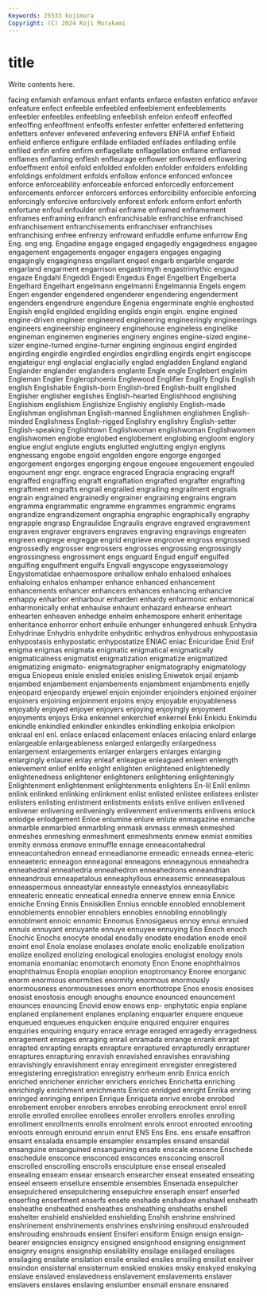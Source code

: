 ```yaml
---
Keywords: 25533 kojimura
Copyright: (C) 2024 Koji Murakami
---
```


# title

Write contents here.



facing enfamish enfamous enfant
enfants enfarce enfasten enfatico enfavor enfeature enfect enfeeble enfeebled enfeeblement
enfeeblements enfeebler enfeebles enfeebling enfeeblish enfelon enfeoff enfeoffed enfeoffing enfeoffment
enfeoffs enfester enfetter enfettered enfettering enfetters enfever enfevered enfevering enfevers
ENFIA enfief Enfield enfield enfierce enfigure enfilade enfiladed enfilades enfilading
enfile enfiled enfin enfire enfirm enflagellate enflagellation enflame enflamed enflames
enflaming enflesh enfleurage enflower enflowered enflowering enfoeffment enfoil enfold enfolded
enfolden enfolder enfolders enfolding enfoldings enfoldment enfolds enfollow enfonce enfonced
enfoncee enforce enforceability enforceable enforced enforcedly enforcement enforcements enforcer enforcers
enforces enforcibility enforcible enforcing enforcingly enforcive enforcively enforest enfork enform
enfort enforth enfortune enfoul enfoulder enfrai enframe enframed enframement enframes
enframing enfranch enfranchisable enfranchise enfranchised enfranchisement enfranchisements enfranchiser enfranchises enfranchising
enfree enfrenzy enfroward enfuddle enfume enfurrow Eng Eng. eng eng.
Engadine engage engaged engagedly engagedness engagee engagement engagements engager engagers
engages engaging engagingly engagingness engallant engaol engarb engarble engarde engarland
engarment engarrison engastrimyth engastrimythic engaud engaze Engdahl Engeddi Engedi Engedus
Engel Engelbert Engelberta Engelhard Engelhart engelmann engelmanni Engelmannia Engels engem
Engen engender engendered engenderer engendering engenderment engenders engendrure engendure Engenia
engerminate enghle enghosted Engiish engild engilded engilding engilds engin engin.
engine engined engine-driven engineer engineered engineering engineeringly engineerings engineers engineership
engineery enginehouse engineless enginelike engineman enginemen engineries enginery engines engine-sized
engine-sizer engine-turned engine-turner engining enginous engird engirded engirding engirdle engirdled
engirdles engirdling engirds engirt engiscope engjateigur engl englacial englacially englad
engladden England england Englander englander englanders englante Engle engle Englebert
engleim Engleman Engler Englerophoenix Englewood Englifier Englify Englis English english
Englishable English-born English-bred English-built englished Englisher englisher englishes English-hearted Englishhood
englishing Englishism englishism Englishize Englishly englishly English-made Englishman englishman English-manned
Englishmen englishmen English-minded Englishness English-rigged Englishry englishry English-setter English-speaking Englishtown
Englishwoman englishwoman Englishwomen englishwomen englobe englobed englobement englobing engloom englory
englue englut englute engluts englutted englutting englyn englyns engnessang engobe
engold engolden engore engorge engorged engorgement engorges engorging engoue engouee
engouement engouled engoument engr engr. engrace engraced Engracia engracing engraff
engraffed engraffing engraft engraftation engrafted engrafter engrafting engraftment engrafts engrail
engrailed engrailing engrailment engrails engrain engrained engrainedly engrainer engraining engrains
engram engramma engrammatic engramme engrammes engrammic engrams engrandize engrandizement engraphia
engraphic engraphically engraphy engrapple engrasp Engraulidae Engraulis engrave engraved engravement
engraven engraver engravers engraves engraving engravings engreaten engreen engrege engregge
engrid engrieve engroove engross engrossed engrossedly engrosser engrossers engrosses engrossing
engrossingly engrossingness engrossment engs enguard Engud engulf engulfed engulfing engulfment
engulfs Engvall engyscope engysseismology Engystomatidae enhaemospore enhallow enhalo enhaloed enhaloes
enhaloing enhalos enhamper enhance enhanced enhancement enhancements enhancer enhancers enhances
enhancing enhancive enhappy enharbor enharbour enharden enhardy enharmonic enharmonical enharmonically
enhat enhaulse enhaunt enhazard enhearse enheart enhearten enheaven enhedge enhelm
enhemospore enherit enheritage enheritance enhorror enhort enhuile enhunger enhungered enhusk
Enhydra Enhydrinae Enhydris enhydrite enhydritic enhydros enhydrous enhypostasia enhypostasis enhypostatic
enhypostatize ENIAC eniac Enicuridae Enid Enif enigma enigmas enigmata enigmatic
enigmatical enigmatically enigmaticalness enigmatist enigmatization enigmatize enigmatized enigmatizing enigmato- enigmatographer
enigmatography enigmatology enigua Eniopeus enisle enisled enisles enisling Eniwetok enjail
enjamb enjambed enjambement enjambements enjambment enjambments enjelly enjeopard enjeopardy enjewel
enjoin enjoinder enjoinders enjoined enjoiner enjoiners enjoining enjoinment enjoins enjoy
enjoyable enjoyableness enjoyably enjoyed enjoyer enjoyers enjoying enjoyingly enjoyment enjoyments
enjoys Enka enkennel enkerchief enkernel Enki Enkidu Enkimdu enkindle enkindled
enkindler enkindles enkindling enkolpia enkolpion enkraal enl enl. enlace enlaced
enlacement enlaces enlacing enlard enlarge enlargeable enlargeableness enlarged enlargedly enlargedness
enlargement enlargements enlarger enlargers enlarges enlarging enlargingly enlaurel enlay enleaf
enleague enleagued enleen enlength enlevement enlief enlife enlight enlighten enlightened
enlightenedly enlightenedness enlightener enlighteners enlightening enlighteningly Enlightenment enlightenment enlightenments enlightens
En-lil Enlil enlimn enlink enlinked enlinking enlinkment enlist enlisted enlistee
enlistees enlister enlisters enlisting enlistment enlistments enlists enlive enliven enlivened
enlivener enlivening enliveningly enlivenment enlivenments enlivens enlock enlodge enlodgement Enloe
enlumine enlure enlute enmagazine enmanche enmarble enmarbled enmarbling enmask enmass
enmesh enmeshed enmeshes enmeshing enmeshment enmeshments enmew enmist enmities enmity
enmoss enmove enmuffle ennage enneacontahedral enneacontahedron ennead enneadianome enneadic enneads
ennea-eteric enneaeteric enneagon enneagonal enneagons enneagynous enneahedra enneahedral enneahedria enneahedron
enneahedrons enneandrian enneandrous enneapetalous enneaphyllous enneasemic enneasepalous enneaspermous enneastylar enneastyle
enneastylos enneasyllabic enneateric enneatic enneatical ennedra ennerve ennew ennia Ennice
enniche Enning Ennis Enniskillen Ennius ennoble ennobled ennoblement ennoblements ennobler
ennoblers ennobles ennobling ennoblingly ennoblment ennoic ennomic Ennomus Ennosigaeus ennoy
ennui ennuied ennuis ennuyant ennuyante ennuye ennuyee ennuying Eno Enoch
enoch Enochic Enochs enocyte enodal enodally enodate enodation enode enoil
enoint enol Enola enolase enolases enolate enolic enolizable enolization enolize
enolized enolizing enological enologies enologist enology enols enomania enomaniac enomotarch
enomoty Enon Enone enophthalmos enophthalmus Enopla enoplan enoplion enoptromancy Enoree
enorganic enorm enormious enormities enormity enormous enormously enormousness enormousnesses enorn
enorthotrope Enos enosis enosises enosist enostosis enough enoughs enounce enounced
enouncement enounces enouncing Enovid enow enows enp- enphytotic enpia enplane
enplaned enplanement enplanes enplaning enquarter enquere enqueue enqueued enqueues enquicken
enquire enquired enquirer enquires enquiries enquiring enquiry enrace enrage enraged
enragedly enragedness enragement enrages enraging enrail enramada enrange enrank enrapt
enrapted enrapting enrapts enrapture enraptured enrapturedly enrapturer enraptures enrapturing enravish
enravished enravishes enravishing enravishingly enravishment enray enregiment enregister enregistered enregistering
enregistration enregistry enrheum enrib Enrica enrich enriched enrichener enricher enrichers
enriches Enrichetta enriching enrichingly enrichment enrichments Enrico enridged enright Enrika
enring enringed enringing enripen Enrique Enriqueta enrive enrobe enrobed enrobement
enrober enrobers enrobes enrobing enrockment enrol enroll enrolle enrolled enrollee
enrollees enroller enrollers enrolles enrolling enrollment enrollments enrolls enrolment enrols
enroot enrooted enrooting enroots enrough enround enruin enrut ENS Ens
Ens. ens ensafe ensaffron ensaint ensalada ensample ensampler ensamples ensand
ensandal ensanguine ensanguined ensanguining ensate enscale enscene Enschede enschedule ensconce
ensconced ensconces ensconcing enscroll enscrolled enscrolling enscrolls ensculpture ense enseal
ensealed ensealing enseam ensear ensearch ensearcher enseat enseated enseating enseel
enseem ensellure ensemble ensembles Ensenada ensepulcher ensepulchered ensepulchering ensepulchre enseraph
enserf enserfed enserfing enserfment enserfs ensete enshade enshadow enshawl ensheath
ensheathe ensheathed ensheathes ensheathing ensheaths enshell enshelter enshield enshielded enshielding
Enshih enshrine enshrined enshrinement enshrinements enshrines enshrining enshroud enshrouded enshrouding
enshrouds ensient Ensiferi ensiform Ensign ensign ensign-bearer ensigncies ensigncy ensigned
ensignhood ensigning ensignment ensignry ensigns ensignship ensilability ensilage ensilaged ensilages
ensilaging ensilate ensilation ensile ensiled ensiles ensiling ensilist ensilver ensindon
ensisternal ensisternum enskied enskies ensky enskyed enskying enslave enslaved enslavedness
enslavement enslavements enslaver enslavers enslaves enslaving enslumber ensmall ensnare ensnared
